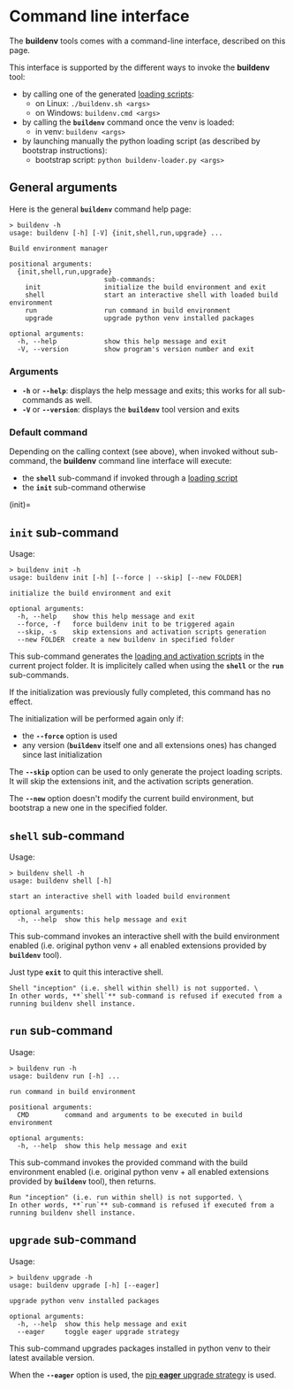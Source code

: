 # Command line interface

The **buildenv** tools comes with a command-line interface, described on this page.

This interface is supported by the different ways to invoke the **buildenv** tool:
* by calling one of the generated [loading scripts](scripts):
  * on Linux: `./buildenv.sh <args>`
  * on Windows: `buildenv.cmd <args>`
* by calling the **`buildenv`** command once the venv is loaded:
  * in venv: `buildenv <args>`
* by launching manually the python loading script (as described by bootstrap instructions):
  * bootstrap script: `python buildenv-loader.py <args>`

## General arguments

Here is the general **`buildenv`** command help page:

```
> buildenv -h
usage: buildenv [-h] [-V] {init,shell,run,upgrade} ...

Build environment manager

positional arguments:
  {init,shell,run,upgrade}
                        sub-commands:
    init                initialize the build environment and exit
    shell               start an interactive shell with loaded build environment
    run                 run command in build environment
    upgrade             upgrade python venv installed packages

optional arguments:
  -h, --help            show this help message and exit
  -V, --version         show program's version number and exit
```

### Arguments

* **`-h`** or **`--help`**: displays the help message and exits; this works for all sub-commands as well.
* **`-V`** or **`--version`**: displays the **`buildenv`** tool version and exits

### Default command

Depending on the calling context (see above), when invoked without sub-command, the **buildenv** command line interface will execute:

* the **`shell`** sub-command if invoked through a [loading script](scripts)
* the **`init`** sub-command otherwise

(init)=
## `init` sub-command

Usage:
```
> buildenv init -h
usage: buildenv init [-h] [--force | --skip] [--new FOLDER]

initialize the build environment and exit

optional arguments:
  -h, --help    show this help message and exit
  --force, -f   force buildenv init to be triggered again
  --skip, -s    skip extensions and activation scripts generation
  --new FOLDER  create a new buildenv in specified folder
```

This sub-command generates the [loading and activation scripts](scripts) in the current project folder. It is implicitely called when using the **`shell`** or the **`run`** sub-commands.

If the initialization was previously fully completed, this command has no effect.

The initialization will be performed again only if:
* the **`--force`** option is used
* any version (**`buildenv`** itself one and all extensions ones) has changed since last initialization

The **`--skip`** option can be used to only generate the project loading scripts. It will skip the extensions init, and the activation scripts generation.

The **`--new`** option doesn't modify the current build environment, but bootstrap a new one in the specified folder.

## `shell` sub-command

Usage:
```
> buildenv shell -h
usage: buildenv shell [-h]

start an interactive shell with loaded build environment

optional arguments:
  -h, --help  show this help message and exit
```

This sub-command invokes an interactive shell with the build environment enabled (i.e. original python venv + all enabled extensions provided by **`buildenv`** tool).

Just type **`exit`** to quit this interactive shell.

````{warning}
Shell "inception" (i.e. shell within shell) is not supported. \
In other words, **`shell`** sub-command is refused if executed from a running buildenv shell instance.
````

## `run` sub-command

Usage:
```
> buildenv run -h
usage: buildenv run [-h] ...

run command in build environment

positional arguments:
  CMD         command and arguments to be executed in build environment

optional arguments:
  -h, --help  show this help message and exit
```

This sub-command invokes the provided command with the build environment enabled (i.e. original python venv + all enabled extensions provided by **`buildenv`** tool), then returns.

````{warning}
Run "inception" (i.e. run within shell) is not supported. \
In other words, **`run`** sub-command is refused if executed from a running buildenv shell instance.
````

## `upgrade` sub-command

Usage:
```
> buildenv upgrade -h
usage: buildenv upgrade [-h] [--eager]

upgrade python venv installed packages

optional arguments:
  -h, --help  show this help message and exit
  --eager     toggle eager upgrade strategy
```

This sub-command upgrades packages installed in python venv to their latest available version.

When the **`--eager`** option is used, the [pip **eager** upgrade strategy](https://pip.pypa.io/en/stable/development/architecture/upgrade-options/#controlling-what-gets-installed) is used.

